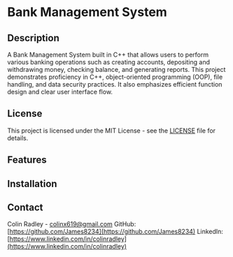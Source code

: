 # Bank Management System

## Description
A Bank Management System built in C++ that allows users to perform various banking operations such as creating accounts, depositing and withdrawing money, 
checking balance, and generating reports. This project demonstrates proficiency in C++, object-oriented programming (OOP), file handling, and data security 
practices. It also emphasizes efficient function design and clear user interface flow.

## License
This project is licensed under the MIT License - see the [LICENSE](LICENSE) file for details.

## Features

## Installation

## Contact
Colin Radley - colinx619@gmail.com
GitHub: [https://github.com/James8234](https://github.com/James8234)
LinkedIn: [https://www.linkedin.com/in/colinradley](https://www.linkedin.com/in/colinradley)
